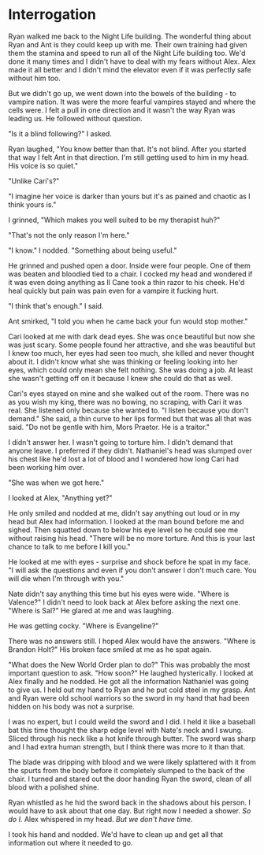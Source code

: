 # Interrogation

Ryan walked me back to the Night Life building. The wonderful thing about Ryan and Ant is they could keep up with me.  Their own training had given them the stamina and speed to run all of the Night Life building too.  We'd done it many times and I didn't have to deal with my fears without Alex.  Alex made it all better and I didn't mind the elevator even if it was perfectly safe without him too.

But we didn't go up, we went down into the bowels of the building - to vampire nation.  It was were the more fearful vampires stayed and where the cells were.  I felt a pull in one direction and it wasn't the way Ryan was leading us.  He followed without question.

"Is it a blind following?"  I asked.

Ryan laughed, "You know better than that.  It's not blind.  After you started that way I felt Ant in that direction.  I'm still getting used to him in my head.  His voice is so quiet."

"Unlike Cari's?"

"I imagine her voice is darker than yours but it's as pained and chaotic as I think yours is."

I grinned, "Which makes you well suited to be my therapist huh?"

"That's not the only reason I'm here."

"I know."  I nodded.  "Something about being useful."

He grinned and pushed open a door.  Inside were four people. One of them was beaten and bloodied tied to a chair.  I cocked my head and wondered if it was even doing anything as Il Cane took a thin razor to his cheek.  He'd heal quickly but pain was pain even for a vampire it fucking hurt.

"I think that's enough."  I said. 

Ant smirked, "I told you when he came back your fun would stop mother."

Cari looked at me with dark dead eyes.  She was once beautiful but now she was just scary.  Some people found her attractive, and she was beautiful but I knew too much, her eyes had seen too much, she killed and never thought about it.  I didn't know what she was thinking or feeling looking into her eyes, which could only mean she felt nothing.  She was doing a job.  At least she wasn't getting off on it because I knew she could do that as well.  

Cari's eyes stayed on mine and she walked out of the room.  There was no as you wish my king, there was no bowing, no scraping, with Cari it was real.  She listened only because she wanted to.  "I listen because you don't demand."  She said, a thin curve to her lips formed but that was all that was said. "Do not be gentle with him, Mors Praetor.  He is a traitor."

I didn't answer her.  I wasn't going to torture him.  I didn't demand that anyone leave.  I preferred if they didn't.  Nathaniel's head was slumped over his chest like he'd lost a lot of blood and I wondered how long Cari had been working him over.

"She was when we got here."

I looked at Alex, "Anything yet?"

He only smiled and nodded at me, didn't say anything out loud or in my head but Alex had information.  I looked at the man bound before me and sighed.  Then squatted down to below his eye level so he could see me without raising his head.  "There will be no more torture.  And this is your last chance to talk to me before I kill you."

He looked at me with eyes - surprise and shock before he spat in my face.  "I will ask the questions and even if you don't answer I don't much care.  You will die when I'm through with you."

Nate didn't say anything this time but his eyes were wide.  "Where is Valence?"  I didn't need to look back at Alex before asking the next one.  "Where is Sal?"  He glared at me and was laughing.

He was getting cocky.  "Where is Evangeline?"

There was no answers still.  I hoped Alex would have the answers.  "Where is Brandon Holt?"  His broken face smiled at me as he spat again.

"What does the New World Order plan to do?"  This was probably the most important question to ask.  "How soon?"  He laughed hysterically.  I looked at Alex finally and he nodded.  He got all the information Nathaniel was going to give us.  I held out my hand to Ryan and he put cold steel in my grasp.  Ant and Ryan were old school warriors so the sword in my hand that had been hidden on his body was not a surprise.  

I was no expert, but I could weild the sword and I did.  I held it like a baseball bat this time thought the sharp edge level with Nate's neck and I swung.  Sliced through his neck like a hot knife through butter.  The sword was sharp and I had extra human strength, but I think there was more to it than that.

The blade was dripping with blood and we were likely splattered with it from the spurts from the body before it completely slumped to the back of the chair.  I turned and stared out the door handing Ryan the sword, clean of all blood with a polished shine.  

Ryan whistled as he hid the sword back in the shadows about his person.  I would have to ask about that one day.  But right now I needed a shower.  _So do I._  Alex whispered in my head.  _But we don't have time._

I took his hand and nodded.  We'd have to clean up and get all that information out where it needed to go.

